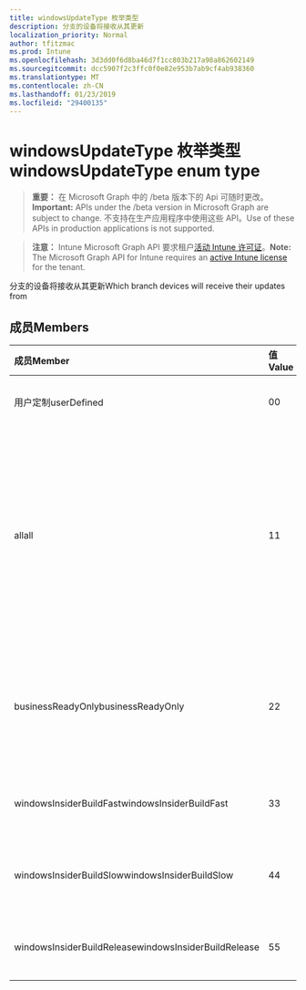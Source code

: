 ```yaml
---
title: windowsUpdateType 枚举类型
description: 分支的设备将接收从其更新
localization_priority: Normal
author: tfitzmac
ms.prod: Intune
ms.openlocfilehash: 3d3dd0f6d8ba46d7f1cc803b217a98a862602149
ms.sourcegitcommit: dcc5907f2c3ffc0f0e82e953b7ab9cf4ab938360
ms.translationtype: MT
ms.contentlocale: zh-CN
ms.lasthandoff: 01/23/2019
ms.locfileid: "29400135"
---
```

# <a name="windowsupdatetype-enum-type"></a><span data-ttu-id="6d9b8-103">windowsUpdateType 枚举类型</span><span class="sxs-lookup"><span data-stu-id="6d9b8-103">windowsUpdateType enum type</span></span>

> <span data-ttu-id="6d9b8-104">**重要：** 在 Microsoft Graph 中的 /beta 版本下的 Api 可随时更改。</span><span class="sxs-lookup"><span data-stu-id="6d9b8-104">**Important:** APIs under the /beta version in Microsoft Graph are subject to change.</span></span> <span data-ttu-id="6d9b8-105">不支持在生产应用程序中使用这些 API。</span><span class="sxs-lookup"><span data-stu-id="6d9b8-105">Use of these APIs in production applications is not supported.</span></span>

> <span data-ttu-id="6d9b8-106">**注意：** Intune Microsoft Graph API 要求租户[活动 Intune 许可证](https://go.microsoft.com/fwlink/?linkid=839381)。</span><span class="sxs-lookup"><span data-stu-id="6d9b8-106">**Note:** The Microsoft Graph API for Intune requires an [active Intune license](https://go.microsoft.com/fwlink/?linkid=839381) for the tenant.</span></span>

<span data-ttu-id="6d9b8-107">分支的设备将接收从其更新</span><span class="sxs-lookup"><span data-stu-id="6d9b8-107">Which branch devices will receive their updates from</span></span>

## <a name="members"></a><span data-ttu-id="6d9b8-108">成员</span><span class="sxs-lookup"><span data-stu-id="6d9b8-108">Members</span></span>
|<span data-ttu-id="6d9b8-109">成员</span><span class="sxs-lookup"><span data-stu-id="6d9b8-109">Member</span></span>|<span data-ttu-id="6d9b8-110">值</span><span class="sxs-lookup"><span data-stu-id="6d9b8-110">Value</span></span>|<span data-ttu-id="6d9b8-111">说明</span><span class="sxs-lookup"><span data-stu-id="6d9b8-111">Description</span></span>|
|:---|:---|:---|
|<span data-ttu-id="6d9b8-112">用户定制</span><span class="sxs-lookup"><span data-stu-id="6d9b8-112">userDefined</span></span>|<span data-ttu-id="6d9b8-113">0</span><span class="sxs-lookup"><span data-stu-id="6d9b8-113">0</span></span>|<span data-ttu-id="6d9b8-114">允许用户设置。</span><span class="sxs-lookup"><span data-stu-id="6d9b8-114">Allow the user to set.</span></span>|
|<span data-ttu-id="6d9b8-115">all</span><span class="sxs-lookup"><span data-stu-id="6d9b8-115">all</span></span>|<span data-ttu-id="6d9b8-116">1</span><span class="sxs-lookup"><span data-stu-id="6d9b8-116">1</span></span>|<span data-ttu-id="6d9b8-117">半年 （目标） 通道。</span><span class="sxs-lookup"><span data-stu-id="6d9b8-117">Semi-annual Channel (Targeted).</span></span> <span data-ttu-id="6d9b8-118">设备从半年通道 （目标） 中获取所有适用的功能更新。</span><span class="sxs-lookup"><span data-stu-id="6d9b8-118">Device gets all applicable feature updates from Semi-annual Channel (Targeted).</span></span>|
|<span data-ttu-id="6d9b8-119">businessReadyOnly</span><span class="sxs-lookup"><span data-stu-id="6d9b8-119">businessReadyOnly</span></span>|<span data-ttu-id="6d9b8-120">2</span><span class="sxs-lookup"><span data-stu-id="6d9b8-120">2</span></span>|<span data-ttu-id="6d9b8-121">半年通道。</span><span class="sxs-lookup"><span data-stu-id="6d9b8-121">Semi-annual Channel.</span></span> <span data-ttu-id="6d9b8-122">设备获取更新功能从半年通道。</span><span class="sxs-lookup"><span data-stu-id="6d9b8-122">Device gets feature updates from Semi-annual Channel.</span></span>|
|<span data-ttu-id="6d9b8-123">windowsInsiderBuildFast</span><span class="sxs-lookup"><span data-stu-id="6d9b8-123">windowsInsiderBuildFast</span></span>|<span data-ttu-id="6d9b8-124">3</span><span class="sxs-lookup"><span data-stu-id="6d9b8-124">3</span></span>|<span data-ttu-id="6d9b8-125">Windows 内幕生成-Fast</span><span class="sxs-lookup"><span data-stu-id="6d9b8-125">Windows Insider build - Fast</span></span>|
|<span data-ttu-id="6d9b8-126">windowsInsiderBuildSlow</span><span class="sxs-lookup"><span data-stu-id="6d9b8-126">windowsInsiderBuildSlow</span></span>|<span data-ttu-id="6d9b8-127">4</span><span class="sxs-lookup"><span data-stu-id="6d9b8-127">4</span></span>|<span data-ttu-id="6d9b8-128">Windows 内幕生成-速度较慢</span><span class="sxs-lookup"><span data-stu-id="6d9b8-128">Windows Insider build - Slow</span></span>|
|<span data-ttu-id="6d9b8-129">windowsInsiderBuildRelease</span><span class="sxs-lookup"><span data-stu-id="6d9b8-129">windowsInsiderBuildRelease</span></span>|<span data-ttu-id="6d9b8-130">5</span><span class="sxs-lookup"><span data-stu-id="6d9b8-130">5</span></span>|<span data-ttu-id="6d9b8-131">Windows 内幕发布版本</span><span class="sxs-lookup"><span data-stu-id="6d9b8-131">Release Windows Insider build</span></span>|




